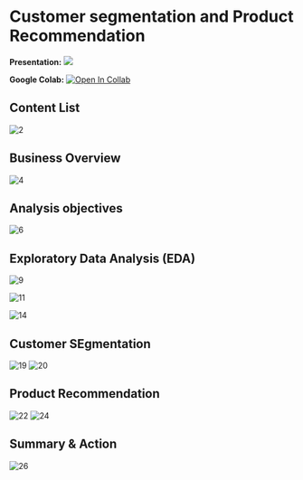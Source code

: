 # Customer segmentation and Product Recommendation
**Presentation:** [![](https://img.shields.io/badge/-Presentation-blue)](https://www.canva.com/design/DAFoHkXRm34/PqhOdS4l3N0tAQoGkxG6ig/edit?utm_content=DAFoHkXRm34&utm_campaign=designshare&utm_medium=link2&utm_source=sharebutton)

**Google Colab:** [![Open In Collab](https://colab.research.google.com/assets/colab-badge.svg)](https://colab.research.google.com/drive/1Mnyg-nMVPV-fiZLrX0d0DBL3vogawOvV?usp=sharing)



## Content List
![2](https://github.com/Piriyaa/MADT8101-Customer-Analytics/assets/128346376/d0231838-4880-4f36-a046-7e90f2510277)


## Business Overview
![4](https://github.com/Piriyaa/MADT8101-Customer-Analytics/assets/128346376/bf9e344c-952f-42ff-beab-7022b4cecbf0)

## Analysis objectives
![6](https://github.com/Piriyaa/MADT8101-Customer-Analytics/assets/128346376/b322f53a-9044-4a5a-8282-d56455022f03)



## Exploratory Data Analysis (EDA)

![9](https://github.com/Piriyaa/MADT8101-Customer-Analytics/assets/128346376/931ba1d0-4500-42d9-addf-25f1c67edd53)

![11](https://github.com/Piriyaa/MADT8101-Customer-Analytics/assets/128346376/0e363b75-cfcb-4a0f-a191-2ff4a319d8f5)


![14](https://github.com/Piriyaa/MADT8101-Customer-Analytics/assets/128346376/94963238-249c-4413-9f4a-912d253969c1)

## Customer SEgmentation

![19](https://github.com/Piriyaa/MADT8101-Customer-Analytics/assets/128346376/3751685b-396f-47b9-b5d5-817a55d23d82)
![20](https://github.com/Piriyaa/MADT8101-Customer-Analytics/assets/128346376/a9d05831-cd33-4cd4-a0c0-16f488949513)

## Product Recommendation

![22](https://github.com/Piriyaa/MADT8101-Customer-Analytics/assets/128346376/4f728965-dd3c-48d2-b53b-acf9759afe08)
![24](https://github.com/Piriyaa/MADT8101-Customer-Analytics/assets/128346376/64a7fce9-3d83-4184-86cf-8ff4de1704a5)

## Summary & Action
![26](https://github.com/Piriyaa/MADT8101-Customer-Analytics/assets/128346376/d94edc9c-6222-40e2-91e5-6fdc3096e430)

